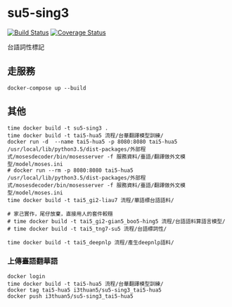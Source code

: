 # su5-sing3
[![Build Status](https://travis-ci.org/i3thuan5/su5-sing3.svg?branch=master)](https://travis-ci.org/i3thuan5/su5-sing3)
[![Coverage Status](https://coveralls.io/repos/github/i3thuan5/su5-sing3/badge.svg?branch=master)](https://coveralls.io/github/i3thuan5/su5-sing3?branch=master)

台語詞性標記

## 走服務
```
docker-compose up --build
```

## 其他
```
time docker build -t su5-sing3 .
time docker build -t tai5-hua5 流程/台華翻譯模型訓練/
docker run -d  --name tai5-hua5 -p 8080:8080 tai5-hua5 /usr/local/lib/python3.5/dist-packages/外部程式/mosesdecoder/bin/mosesserver -f 服務資料/臺語/翻譯做外文模型/model/moses.ini
# docker run --rm -p 8080:8080 tai5-hua5 /usr/local/lib/python3.5/dist-packages/外部程式/mosesdecoder/bin/mosesserver -f 服務資料/臺語/翻譯做外文模型/model/moses.ini
time docker build -t tai5_gi2-liau7 流程/華語標台語語料/

# 家己實作，尾仔放棄，直接用人的套件較穩
# time docker build -t tai5_gi2-gian5_boo5-hing5 流程/台語語料算語言模型/
# time docker build -t tai5_tng7-su5 流程/台語標詞性/

time docker build -t tai5_deepnlp 流程/產生deepnlp語料/
```

### 上傳臺語翻華語
```
docker login 
time docker build -t tai5-hua5 流程/台華翻譯模型訓練/
docker tag tai5-hua5 i3thuan5/su5-sing3_tai5-hua5
docker push i3thuan5/su5-sing3_tai5-hua5
```